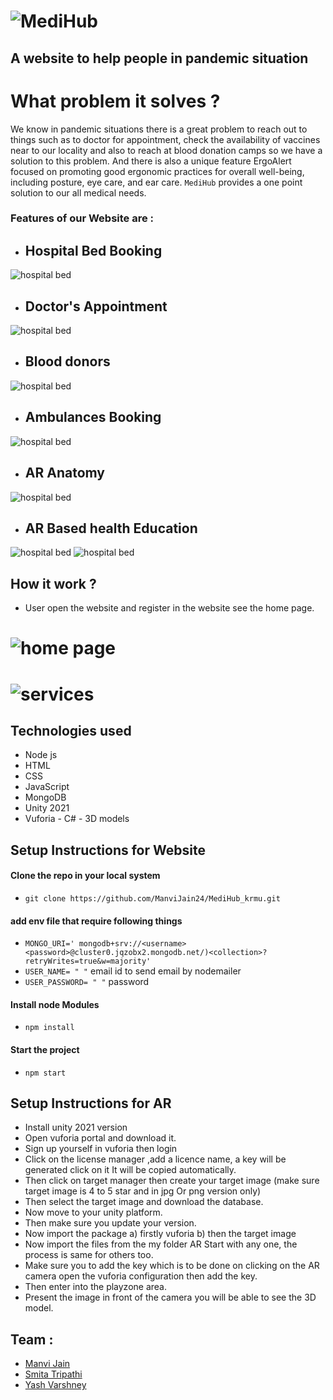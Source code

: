 # ![MediHub](./assests/upload.png)

## A website to help people in pandemic situation

# What problem it solves ?

We know in pandemic situations there is a great problem to reach out to things such as to doctor for
appointment, check the availability of vaccines near to our locality and also to reach at blood donation
camps so we have a solution to this problem. And there is also a unique feature  ErgoAlert focused on promoting good ergonomic practices for overall well-being, including posture, eye care, and ear care.  `MediHub` provides a one point solution to our all medical
needs.

### Features of our Website are :

- ## Hospital Bed Booking
![hospital bed ](./assests/bed.png)
- ## Doctor's Appointment
![hospital bed ](./assests/doctor.png)
- ## Blood donors
![hospital bed ](./assests/blood.png)
- ## Ambulances Booking
![hospital bed ](./assests/ambulance.png)
- ## AR Anatomy
![hospital bed ](./assests/brain.jpeg)

- ## AR Based health Education
![hospital bed ](./assests/hearts.jpeg)
![hospital bed ](./assests//s.jpeg)

## How it work ?

- User open the website and register in the website
  see the home page.

# ![home page](./assests/homepage.png)

# ![services](./assests/our.png)

## Technologies used

- Node js
- HTML
- CSS
- JavaScript
- MongoDB
- Unity 2021
- Vuforia
- C#
- 3D models

## Setup Instructions for Website

#### Clone the repo in your local system

- `git clone https://github.com/ManviJain24/MediHub_krmu.git`

#### add env file that require following things

- `MONGO_URI=' mongodb+srv://<username><password>@cluster0.jqzobx2.mongodb.net/)<collection>?retryWrites=true&w=majority'`
- `USER_NAME= " "` email id to send email by nodemailer
- `USER_PASSWORD= " "` password

#### Install node Modules

- `npm install`

#### Start the project

- `npm start`

## Setup Instructions for AR
 - Install unity 2021 version
- Open vuforia portal and download it. 
- Sign up yourself in vuforia then login 
- Click on the license manager ,add a licence name, a key will be generated click on it 
It will be copied automatically. 
- Then click on target manager then create your target image (make sure target image is 4 to 5 star  and in jpg Or png version only) 
- Then select the target image and download the database. 
- Now move to your unity platform. 
- Then make sure you update your version. 
- Now import the package
  a) firstly vuforia 
  b) then the target image 
- Now import the files from the my folder AR 
 Start with any one, the process is same for others too. 
- Make sure you to add the key which is to be done on clicking on the AR camera open the vuforia configuration then add the key. 
- Then enter into the playzone area. 
- Present the image in front of the camera you will be able to see the 3D model.
 
## Team :

- [Manvi Jain](https://github.com/ManviJain24)
- [Smita Tripathi](https://github.com/SmitaTripathi)
- [Yash Varshney](https://github.com/Yash-Var)
























